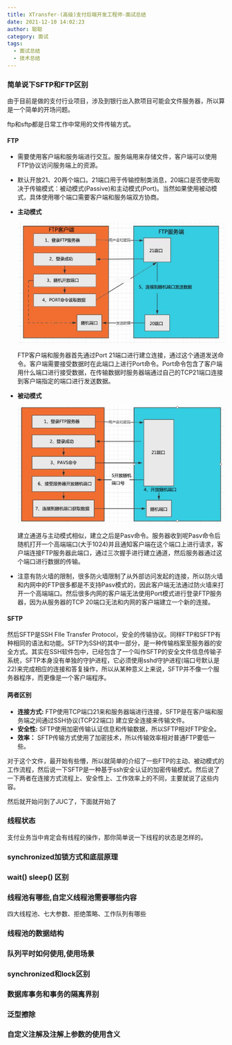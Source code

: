 ```yaml
---
title: XTransfer-(高级)支付后端开发工程师-面试总结
date: 2021-12-10 14:02:23
author: 聪聪
category: 面试
tags:
  - 面试总结
  - 技术总结
---
```


### **简单说下SFTP和FTP区别**

由于目前是做的支付行业项目，涉及到银行出入款项目可能会文件服务器，所以算是一个简单的开场问题。

ftp和sftp都是日常工作中常用的文件传输方式。

#### FTP

- 需要使用客户端和服务端进行交互。服务端用来存储文件，客户端可以使用FTP协议访问服务端上的资源。

- 默认开放21、20两个端口。21端口用于传输控制类消息，20端口是否使用取决于传输模式：被动模式(Passive)和主动模式(Port)。当然如果使用被动模式，具体使用哪个端口需要客户端和服务端双方协商。

- **主动模式**

    ![FTP与SFTP两者有什么区别](./files/interview/ftp_port.png)

    FTP客户端和服务器首先通过Port 21端口进行建立连接，通过这个通道发送命令。客户端需要接受数据时在此端口上进行Port命令。Port命令包含了客户端用什么端口进行接受数据，在传输数据时服务器端通过自己的TCP21端口连接到客户端指定的端口进行发送数据。

- **被动模式**

    ![FTP与SFTP两者有什么区别](./files/interview/ftp_pasv.png)

    建立通道与主动模式相似，建立之后是Pasv命令。服务器收到呢Pasv命令后随机打开一个高端端口(大于1024)并且通知客户端在这个端口上进行请求，客户端连接FTP服务器此端口，通过三次握手进行建立通道，然后服务器通过这个端口进行数据的传输。

- 注意有防火墙的限制，很多防火墙限制了从外部访问发起的连接，所以防火墙和内网中的FTP很多都是不支持Pasv模式的，因此客户端无法通过防火墙来打开一个高端端口。然后很多内网的客户端无法使用Port模式进行登录FTP服务器，因为从服务器的TCP 20端口无法和内网的客户端建立一个新的连接。



#### SFTP

然后SFTP是SSH FIle Transfer Protocol，安全的传输协议。同样FTP和SFTP有种相同的语法和功能。SFTP为SSH的其中一部分，是一种传输档案至服务器的安全方式。其实在SSH软件包中，已经包含了一个叫作SFTP的安全文件信息传输子系统，SFTP本身没有单独的守护进程，它必须使用sshd守护进程(端口号默认是22)来完成相应的连接和答复操作，所以从某种意义上来说，SFTP并不像一个服务器程序，而更像是一个客户端程序。

#### 两者区别

+ **连接方式:** FTP使用TCP端口21来和服务器端进行连接，SFTP是在客户端和服务端之间通过SSH协议(TCP22端口) 建立安全连接来传输文件。
+ **安全性:** SFTP使用加密传输认证信息和传输数据，所以SFTP相对FTP安全。
+ **效率：** SFTP传输方式使用了加密技术，所以传输效率相对普通FTP要低一些。

对于这个文件，最开始有些懵，所以就简单的介绍了一些FTP的主动、被动模式的工作流程，然后说一下SFTP是一种基于ssh安全认证的加密传输模式。然后说了一下两者在连接方式流程上、安全性上、工作效率上的不同，主要就说了这些内容。



然后就开始问到了JUC了，下面就开始了

### 线程状态

支付业务当中肯定会有线程的操作，那你简单说一下线程的状态是怎样的。



### synchronized加锁方式和底层原理

### wait() sleep() 区别 

### 线程池有哪些,自定义线程池需要哪些内容
   四大线程池、七大参数、拒绝策略、工作队列有哪些

### 线程池的数据结构

### 队列平时如何使用,使用场景


### synchronized和lock区别 

### 数据库事务和事务的隔离界别

### 泛型擦除

### 自定义注解及注解上参数的使用含义
